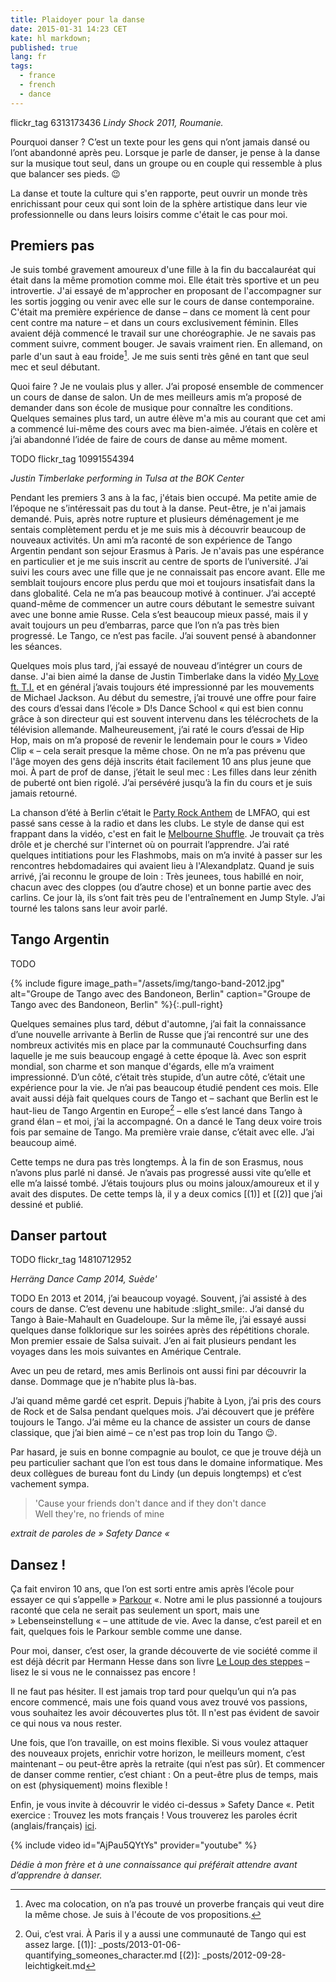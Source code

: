 ```yaml
---
title: Plaidoyer pour la danse
date: 2015-01-31 14:23 CET
kate: hl markdown;
published: true
lang: fr
tags:
  - france
  - french
  - dance
---
```


flickr_tag 6313173436
*Lindy Shock 2011, Roumanie.*

Pourquoi danser ? C’est un texte pour les gens qui n’ont jamais dansé ou l’ont abandonné après peu. Lorsque je parle de danser, je pense à la danse sur la musique tout seul, dans un groupe ou en couple qui ressemble à plus que balancer ses pieds. :wink:

La danse et toute la culture qui s'en rapporte, peut ouvrir un monde très enrichissant pour ceux qui sont loin de la sphère artistique dans leur vie professionnelle ou dans leurs loisirs comme c'était le cas pour moi.

## Premiers pas

Je suis tombé gravement amoureux d'une fille à la fin du baccalauréat qui était dans la même promotion comme moi. Elle était très sportive et un peu introvertie. J'ai essayé de m'approcher en proposant de l'accompagner sur les sortis jogging ou venir avec elle sur le cours de danse contemporaine. C'était ma première expérience de danse – dans ce moment là cent pour cent contre ma nature – et dans un cours exclusivement féminin. Elles avaient déjà commencé le travail sur une choréographie. Je ne savais pas comment suivre, comment bouger. Je savais vraiment rien. En allemand, on parle d'un saut à eau froide[^1]. Je me suis senti très gêné en tant que seul mec et seul débutant.

[^1]: Avec ma colocation, on n’a pas trouvé un proverbe français qui veut dire la même chose. Je suis à l'écoute de vos propositions.

<!--more-->      

Quoi faire ? Je ne voulais plus y aller. J’ai proposé ensemble de commencer un cours de danse de salon. Un de mes meilleurs amis m’a proposé de demander dans son école de musique pour connaître les conditions. Quelques semaines plus tard, un autre élève m'a mis au courant que cet ami a commencé lui-même des cours avec ma bien-aimée. J’étais en colère et j’ai abandonné l’idée de faire de cours de danse au même moment.

TODO flickr_tag 10991554394

*Justin Timberlake performing in Tulsa at the BOK Center*

Pendant les premiers 3 ans à la fac, j'étais bien occupé. Ma petite amie de l’époque ne s’intéressait pas du tout à la danse. Peut-être, je n'ai jamais demandé. Puis, après notre rupture et plusieurs déménagement je me sentais complètement perdu et je me suis mis à découvrir beaucoup de nouveaux activités. Un ami m’a raconté de son expérience de Tango Argentin pendant son sejour Erasmus à Paris. Je n'avais pas une espérance en particulier et je me suis inscrit au centre de sports de l’université. J’ai suivi les cours avec une fille que je ne connaissait pas encore avant. Elle me semblait toujours encore plus perdu que moi et toujours insatisfait dans la dans globalité. Cela ne m’a pas beaucoup motivé à continuer. J’ai accepté quand-même de commencer un autre cours débutant le semestre suivant avec une bonne amie Russe. Cela s’est beaucoup mieux passé, mais il y avait toujours un peu d’embarras, parce que l’on n’a pas très bien progressé. Le Tango, ce n’est pas facile. J’ai souvent pensé à abandonner les séances.

Quelques mois plus tard, j’ai essayé de nouveau d’intégrer un cours de danse. J'ai bien aimé la danse de Justin Timberlake dans la vidéo [My Love ft. T.I.] et en général j’avais toujours été impressionné par les mouvements de Michael Jackson. Au début du semestre, j’ai trouvé une offre pour faire des cours d’essai dans l’école » D!s Dance School « qui est bien connu grâce à son directeur qui est souvent intervenu dans les télécrochets de la télévision allemande. Malheureusement, j’ai raté le cours d’essai de Hip Hop, mais on m’a proposé de revenir le lendemain pour le cours » Video Clip « – cela serait presque la même chose. On ne m’a pas prévenu que l'âge moyen des gens déjà inscrits était facilement 10 ans plus jeune que moi. À part de prof de danse, j’était le seul mec : Les filles dans leur zénith de puberté ont bien rigolé. J’ai persévéré jusqu’à la fin du cours et je suis jamais retourné.

La chanson d’été à Berlin c’était le [Party Rock Anthem] de LMFAO, qui est passé sans cesse à la radio et dans les clubs. Le style de danse qui est frappant dans la vidéo, c'est en fait le [Melbourne Shuffle]. Je trouvait ça très drôle et je cherché sur l'internet où on pourrait l’apprendre. J’ai raté quelques intitiations pour les Flashmobs, mais on m’a invité à passer sur les rencontres hebdomadaires qui avaient lieu à l'Alexandplatz. Quand je suis arrivé, j’ai reconnu le groupe de loin : Très jeunees, tous habillé en noir, chacun avec des cloppes (ou d’autre chose) et un bonne partie avec des carlins. Ce jour là, ils s’ont fait très peu de l'entraînement en Jump Style. J’ai tourné les talons sans leur avoir parlé.

## Tango Argentin

TODO

{% include figure image_path="/assets/img/tango-band-2012.jpg" alt="Groupe de Tango avec des Bandoneon, Berlin" caption="Groupe de Tango avec des Bandoneon, Berlin" %}{:.pull-right}

Quelques semaines plus tard, début d'automne, j’ai fait la connaissance d’une nouvelle arrivante à Berlin de Russe que j’ai rencontré sur une des nombreux activités mis en place par la communauté Couchsurfing dans laquelle je me suis beaucoup engagé à cette époque là. Avec son esprit mondial, son charme et son manque d'égards, elle m’a vraiment impressionné. D’un côté, c’était très stupide, d’un autre côté, c’était une expérience pour la vie. Je n’ai pas beaucoup étudié pendent ces mois. Elle avait aussi déjà fait quelques cours de Tango et – sachant que Berlin est le haut-lieu de Tango Argentin en Europe[^2] – elle s’est lancé dans Tango à grand élan – et moi, j’ai la accompagné. On a dancé le Tang deux voire trois fois par semaine de Tango. Ma première vraie danse, c’était avec elle. J’ai beaucoup aimé.

Cette temps ne dura pas très longtemps. À la fin de son Erasmus, nous n’avons plus parlé ni dansé. Je n’avais pas progressé aussi vite qu’elle et elle m’a laissé tombé. J’étais toujours plus ou moins jaloux/amoureux et il y avait des disputes. De cette temps là, il y a deux comics [(1)] et [(2)] que j’ai dessiné et publié.

[^2]: Oui, c’est vrai. À Paris il y a aussi une communauté de Tango qui est assez large.
[(1)]: _posts/2013-01-06-quantifying_someones_character.md
[(2)]: _posts/2012-09-28-leichtigkeit.md

## Danser partout

TODO flickr_tag 14810712952

*Herräng Dance Camp 2014, Suède'*

TODO En 2013 et 2014, j’ai beaucoup voyagé. Souvent, j’ai assisté à des cours de danse. C’est devenu une habitude :slight_smile:. J’ai dansé du Tango à Baie-Mahault en Guadeloupe. Sur la même île, j’ai essayé aussi quelques danse folklorique sur les soirées après des répétitions chorale. Mon premier essaie de Salsa suivait. J’en ai fait plusieurs pendant les voyages dans les mois suivantes en Amérique Centrale.

Avec un peu de retard, mes amis Berlinois ont aussi fini par découvrir la danse. Dommage que je n’habite plus là-bas.

J’ai quand même gardé cet esprit. Depuis j’habite à Lyon, j’ai pris des cours de Rock et de Salsa pendant quelques mois. J’ai découvert que je préfère toujours le Tango. J’ai même eu la chance de assister un cours de danse classique, que j’ai bien aimé – ce n'est pas trop loin du Tango :wink:.

Par hasard, je suis en bonne compagnie au boulot, ce que je trouve déjà un peu particulier sachant que l’on est tous dans le domaine informatique. Mes deux collègues de bureau font du Lindy (un depuis longtemps) et c’est vachement sympa.

> 'Cause your friends don't dance and if they don't dance   
> Well they're, no friends of mine

*extrait de paroles de <cite title="Safety Dance">» Safety Dance «</cite>*

## Dansez !

Ça fait environ 10 ans, que l’on est sorti entre amis après l’école pour essayer ce qui s’appelle » [Parkour] «. Notre ami le plus passionné a toujours raconté que cela ne serait pas seulement un sport, mais une » Lebenseinstellung « – une attitude de vie. Avec la danse, c’est pareil et en fait, quelques fois le Parkour semble comme une danse.

Pour moi, danser, c’est oser, la grande découverte de vie société comme il est déjà décrit par Hermann Hesse dans son livre [Le Loup des steppes] – lisez le si vous ne le connaissez pas encore !

Il ne faut pas hésiter. Il est jamais trop tard pour quelqu’un qui n’a pas encore commencé, mais une fois quand vous avez trouvé vos passions, vous souhaitez les avoir découvertes plus tôt. Il n'est pas évident de savoir ce qui nous va nous rester.

Une fois, que l’on travaille, on est moins flexible. Si vous voulez attaquer des nouveaux projets, enrichir votre horizon, le meilleurs moment, c’est maintenant – ou peut-être après la retraite (qui n’est pas sûr). Et commencer de danser comme rentier, c’est chiant : On a peut-être plus de temps, mais on est (physiquement) moins flexible !

Enfin, je vous invite à découvrir le vidéo ci-dessus » Safety Dance «. Petit exercice : Trouvez les mots français ! Vous trouverez les paroles écrit (anglais/français) [ici](http://les-paroles-de-chansons.com/chanson/montrer/459215/donnas/paroles-et-traduction-de-chanson-safety-dance/).

{% include video id="AjPau5QYtYs" provider="youtube" %}

*Dédie à mon frère et à une connaissance qui préférait attendre avant d’apprendre à danser.*


[My Love ft. T.I.]: http://youtu.be/xjpe7EGyiw8?t=1m54s "Justin Timberlake - Medley: Let Me Talk To You/My Love ft. T.I."
[Party Rock Anthem]: http://youtu.be/KQ6zr6kCPj8?t=3m39s "LMFAO - Party Rock Anthem ft. Lauren Bennett, GoonRock"
[Melbourne Shuffle]: https://fr.wikipedia.org/wiki/Melbourne_Shuffle
[Le Loup des steppes]: https://fr.wikipedia.org/wiki/Le_Loup_des_steppes
[Parkour]: https://fr.wikipedia.org/wiki/Parkour

